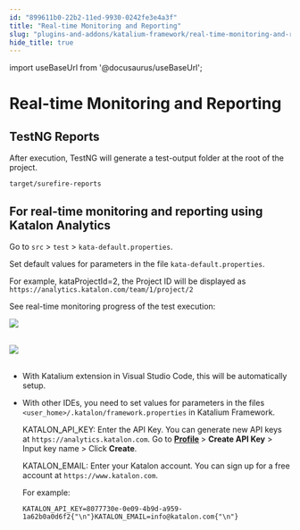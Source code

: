 ```yaml
---
id: "899611b0-22b2-11ed-9930-0242fe3e4a3f"
title: "Real-time Monitoring and Reporting"
slug: "plugins-and-addons/katalium-framework/real-time-monitoring-and-reporting"
hide_title: true
---
```

import useBaseUrl from '@docusaurus/useBaseUrl';

    

# <a id="id_katalium-framework-reports" class="anchor_top_offset"/><a id="ariaid-title1" class="anchor_top_offset"/>Real-time Monitoring and Reporting

    
    
  
    

## <a id="id_1" class="anchor_top_offset"/>TestNG Reports

    
      
<p xmlns="http://www.w3.org/1999/xhtml" className="p">After execution, TestNG will generate a test-output folder at   the root of the project.</p> 
      
<p xmlns="http://www.w3.org/1999/xhtml" className="p">   <code className="ph codeph">target/surefire-reports</code> </p> 
    
  

## <a id="id_2" class="anchor_top_offset"/>For real-time monitoring and reporting using Katalon         Analytics

<p xmlns="http://www.w3.org/1999/xhtml" className="p">Go to <code className="ph codeph">src</code> &gt; <code className="ph codeph">test</code> &gt;   <code className="ph codeph">kata-default.properties</code>.</p> 
<p xmlns="http://www.w3.org/1999/xhtml" className="p">Set default values for parameters in the file   <code className="ph codeph">kata-default.properties</code>.</p> 
<p xmlns="http://www.w3.org/1999/xhtml" className="p">For example, kataProjectId=2, the Project ID will be displayed   as <code className="ph codeph">https://analytics.katalon.com/team/1/project/2</code></p> 
<p xmlns="http://www.w3.org/1999/xhtml" className="p">See real-time monitoring progress of the test execution:</p> 
<p xmlns="http://www.w3.org/1999/xhtml" className="p">   <img className="image" src={useBaseUrl("https://github.com/katalon-studio/docs-images/raw/master/katalium-framework/docs/katalium-framework-reports/1-test-results.png")} /><br /><br /> </p> 
<p xmlns="http://www.w3.org/1999/xhtml" className="p">   <img className="image" src={useBaseUrl("https://github.com/katalon-studio/docs-images/raw/master/katalium-framework/docs/katalium-framework-reports/2-test-results.png")} /><br /><br /> </p> 
<ul xmlns="http://www.w3.org/1999/xhtml" className="ul"><li className="li">     <p className="p">With Katalium extension in Visual Studio Code, this will be       automatically setup.</p>   </li><li className="li">     <p className="p">With other IDEs, you need to set values for parameters in the       files <code className="ph codeph">&lt;user_home&gt;/.katalon/framework.properties</code>       in Katalium Framework.</p>     <p className="p">KATALON_API_KEY: Enter the API Key. You can generate new       API keys at <code className="ph codeph">https://analytics.katalon.com</code>. Go to <strong className="ph b">         <a className="xref j-external-link" href="https://analytics.katalon.com/user/profile" target="_blank">Profile</a>       </strong>       &gt; <strong className="ph b">Create API Key</strong> &gt; Input key name &gt; Click       <strong className="ph b">Create</strong>.</p>     <p className="p">KATALON_EMAIL: Enter your Katalon account. You can sign up for a       free account at <code className="ph codeph">https://www.katalon.com</code>.</p>     <p className="p">For example:</p>     <pre className="pre codeblock"><code>KATALON_API_KEY=8077730e-0e09-4b9d-a959-1a62b0a0d6f2{"\n"}KATALON_EMAIL=info@katalon.com{"\n"}</code></pre>   </li></ul> 
